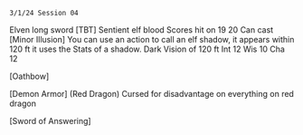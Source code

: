 	3/1/24 Session 04

Elven long sword [TBT] Sentient elf blood
	Scores hit on 19 20
	Can cast [Minor Illusion]
	You can use an action to call an elf shadow, it appears within 120 ft it uses the Stats of a shadow. 
	Dark Vision of 120 ft
	Int 12
	Wis 10
	Cha 12
	
[Oathbow]

[Demon Armor] (Red Dragon)
	Cursed for disadvantage on everything on red dragon

[Sword of Answering]